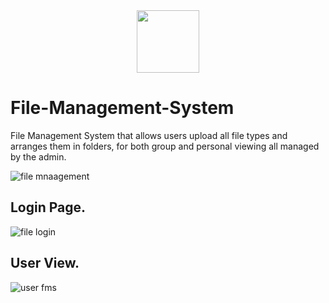 <div id="header" align="center">
  <img src="https://media.giphy.com/media/M9gbBd9nbDrOTu1Mqx/giphy.gif" width="100"/>
</div>

# File-Management-System
File Management System that allows users upload all file types and arranges them in folders, for both group and personal viewing all managed by the admin.


![file mnaagement](https://github.com/vernonthedev/File-Management-System/assets/108737724/dcc07b4d-f138-43f2-a596-5114569312e4)


## Login Page.

![file login](https://github.com/vernonthedev/File-Management-System/assets/108737724/7398e3ca-ec6d-44bc-bb0f-cbb9020e3bf8)

## User View.

![user fms](https://github.com/vernonthedev/File-Management-System/assets/108737724/1ef7379b-281c-4ae3-8ab1-49031ecb3537)
